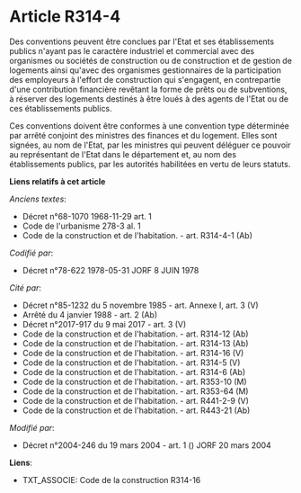 # Article R314-4

Des conventions peuvent être conclues par l'Etat et ses établissements publics n'ayant pas le caractère industriel et
commercial avec des organismes ou sociétés de construction ou de construction et de gestion de logements ainsi qu'avec des
organismes gestionnaires de la participation des employeurs à l'effort de construction qui s'engagent, en contrepartie d'une
contribution financière revêtant la forme de prêts ou de subventions, à réserver des logements destinés à être loués à des
agents de l'Etat ou de ces établissements publics.

Ces conventions doivent être conformes à une convention type déterminée par arrêté conjoint des ministres des finances et du
logement. Elles sont signées, au nom de l'Etat, par les ministres qui peuvent déléguer ce pouvoir au représentant de l'Etat
dans le département et, au nom des établissements publics, par les autorités habilitées en vertu de leurs statuts.

**Liens relatifs à cet article**

_Anciens textes_:

  - Décret n°68-1070 1968-11-29 art. 1
  - Code de l'urbanisme 278-3 al. 1
  - Code de la construction et de l'habitation. - art. R314-4-1 (Ab)

_Codifié par_:

  - Décret n°78-622 1978-05-31 JORF 8 JUIN 1978

_Cité par_:

  - Décret n°85-1232 du 5 novembre 1985 - art. Annexe I, art. 3 (V)
  - Arrêté du 4 janvier 1988 - art. 2 (Ab)
  - Décret n°2017-917 du 9 mai 2017 - art. 3 (V)
  - Code de la construction et de l'habitation. - art. R314-12 (Ab)
  - Code de la construction et de l'habitation. - art. R314-13 (Ab)
  - Code de la construction et de l'habitation. - art. R314-16 (V)
  - Code de la construction et de l'habitation. - art. R314-5 (V)
  - Code de la construction et de l'habitation. - art. R314-6 (Ab)
  - Code de la construction et de l'habitation. - art. R353-10 (M)
  - Code de la construction et de l'habitation. - art. R353-64 (M)
  - Code de la construction et de l'habitation. - art. R441-2-9 (V)
  - Code de la construction et de l'habitation. - art. R443-21 (Ab)

_Modifié par_:

  - Décret n°2004-246 du 19 mars 2004 - art. 1 () JORF 20 mars 2004

**Liens**:

  - TXT_ASSOCIE: Code de la construction R314-16
